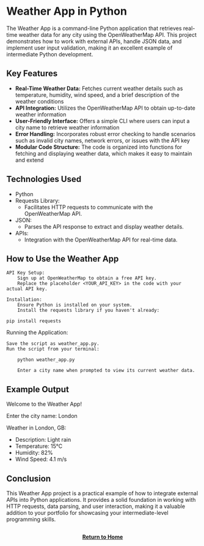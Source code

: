 # Weather App in Python

The Weather App is a command-line Python application that retrieves real-time weather data for any city using the OpenWeatherMap API. This project demonstrates how to work with external APIs, handle JSON data, and implement user input validation, making it an excellent example of intermediate Python development.

<h2>Key Features</h2>

- <b>Real-Time Weather Data:</b> Fetches current weather details such as temperature, humidity, wind speed, and a brief description of the weather conditions
- <b>API Integration:</b> Utilizes the OpenWeatherMap API to obtain up-to-date weather information
- <b>User-Friendly Interface:</b> Offers a simple CLI where users can input a city name to retrieve weather information
- <b>Error Handling:</b> Incorporates robust error checking to handle scenarios such as invalid city names, network errors, or issues with the API key
- <b>Modular Code Structure:</b> The code is organized into functions for fetching and displaying weather data, which makes it easy to maintain and extend

<h2>Technologies Used</h2>

- Python
- Requests Library:
    - Facilitates HTTP requests to communicate with the OpenWeatherMap API.
- JSON:
    - Parses the API response to extract and display weather details.
- APIs:
    - Integration with the OpenWeatherMap API for real-time data.

<h2>How to Use the Weather App</h2>


    API Key Setup:
        Sign up at OpenWeatherMap to obtain a free API key.
        Replace the placeholder <YOUR_API_KEY> in the code with your actual API key.

    Installation:
        Ensure Python is installed on your system.
        Install the requests library if you haven't already:

    pip install requests

Running the Application:

    Save the script as weather_app.py.
    Run the script from your terminal:

        python weather_app.py

        Enter a city name when prompted to view its current weather data.

<h2>Example Output</h2>

Welcome to the Weather App!

Enter the city name: London

Weather in London, GB:

- Description: Light rain
- Temperature: 15°C
- Humidity: 82%
- Wind Speed: 4.1 m/s

<h2>Conclusion</h2>

This Weather App project is a practical example of how to integrate external APIs into Python applications. It provides a solid foundation in working with HTTP requests, data parsing, and user interaction, making it a valuable addition to your portfolio for showcasing your intermediate-level programming skills.

<h2></h2>
<p align="center">
  <a href="https://github.com/rlangc"><b>Return to Home</b></a>
